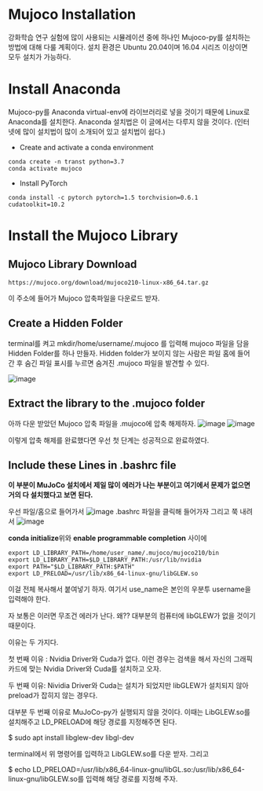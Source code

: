 # Mujoco Installation 

강화학습 연구 실험에 많이 사용되는 시뮬레이션 중에 하나인 Mujoco-py를 설치하는 방법에 대해 다룰 계획이다.
설치 환경은 Ubuntu 20.04이며 16.04 시리즈 이상이면 모두 설치가 가능하다.

# Install Anaconda

Mujoco-py를 Anaconda virtual-env에 라이브러리로 넣을 것이기 때문에 Linux로 Anaconda를 설치한다. Anaconda 설치법은 이 글에서는 다루지 않을 것이다. (인터넷에 많이 설치법이 많이 소개되어 있고 설치법이 쉽다.) 

+ Create and activate a conda environment
<pre><code>conda create -n transt python=3.7
conda activate mujoco</code></pre>

+ Install PyTorch
 <pre><code>conda install -c pytorch pytorch=1.5 torchvision=0.6.1 cudatoolkit=10.2
</code></pre>


# Install the Mujoco Library

## Mujoco Library Download

 <pre><code>https://mujoco.org/download/mujoco210-linux-x86_64.tar.gz
</code></pre>
이 주소에 들어가 Mujoco 압축파일을 다운로드 받자.

## Create a Hidden Folder

terminal를 켜고 mkdir/home/username/.mujoco 를 입력해 mujoco 파일을 담을 Hidden Folder를 하나 만들자. Hidden folder가 보이지 않는 사람은 파일 홈에 들어간 후 숨긴 파일 표시를 누르면 숨겨진 .mujoco 파일을 발견할 수 있다.

![image](https://user-images.githubusercontent.com/96813784/166398681-1bd5dc9b-1c5f-4450-af1c-182354dae1bf.png)

## Extract the library to the .mujoco folder

아까 다운 받았던 Mujoco 압축 파일을 .mujoco에 압축 해제하자.
![image](https://user-images.githubusercontent.com/96813784/166398863-734143fb-8adf-42e3-8ba6-9f6cbb7d0de8.png)
![image](https://user-images.githubusercontent.com/96813784/166398875-393418b5-d0cf-4bb6-a1a1-4b41eaa75c16.png)

이렇게 압축 해제를 완료했다면 우선 첫 단계는 성공적으로 완료하였다.

## Include these Lines in .bashrc file

**이 부분이 MuJoCo 설치에서 제일 많이 에러가 나는 부분이고 여기에서 문제가 없으면 거의 다 설치했다고 보면 된다.**

우선 파일/홈으로 들어가서
![image](https://user-images.githubusercontent.com/96813784/166399076-3cb9c716-0ea3-4acc-9615-789ee52e2a6f.png)
.bashrc 파일을 클릭해 들어가자 그리고 쭉 내려서
![image](https://user-images.githubusercontent.com/96813784/166399126-0f37ad9d-d59c-4e08-bfc1-dceae152e402.png)

**conda initialize**위와 **enable programmable completion** 사이에

<pre><code>export LD_LIBRARY_PATH=/home/user_name/.mujoco/mujoco210/bin
export LD_LIBRARY_PATH=$LD_LIBRARY_PATH:/usr/lib/nvidia
export PATH="$LD_LIBRARY_PATH:$PATH"
export LD_PRELOAD=/usr/lib/x86_64-linux-gnu/libGLEW.so
</code></pre>

이걸 전체 복사해서 붙여넣기 하자. 여기서 use_name은 본인의 우분투 username을 입력해야 한다.

자 보통은 이러면 무조건 에러가 난다. 왜?? 대부분의 컴퓨터에 libGLEW가 없을 것이기 때문이다.

이유는 두 가지다.

첫 번째 이유 : Nvidia Driver와 Cuda가 없다.
이런 경우는 검색을 해서 자신의 그래픽 카드에 맞는 Nvidia Driver와 Cuda를 설치하고 오자.

두 번째 이유: Nividia Driver와 Cuda는 설치가 되었지만 libGLEW가 설치되지 않아 preload가 잡히지 않는 경우다.

대부분 두 번째 이유로 MuJoCo-py가 실행되지 않을 것이다. 이때는 LibGLEW.so를 설치해주고 LD_PRELOAD에 해당 경로를 지정해주면 된다.

$ sudo apt install libglew-dev libgl-dev

terminal에서 위 명령어를 입력하고 LibGLEW.so를 다운 받자. 그리고

$ echo LD_PRELOAD=/usr/lib/x86_64-linux-gnu/libGL.so:/usr/lib/x86_64-linux-gnu/libGLEW.so를 입력해 해당 경로를 지정해 주자.
